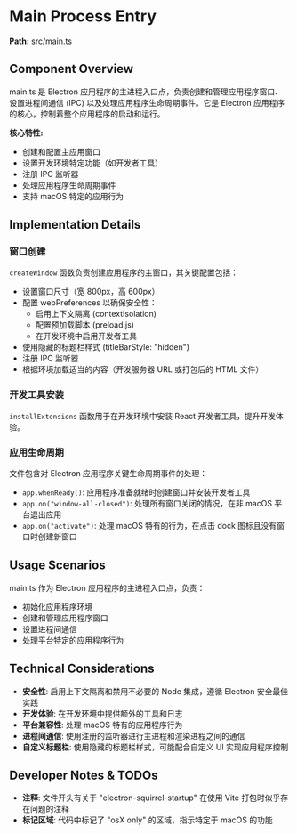 # Main Process Entry

**Path:** src/main.ts

## Component Overview

main.ts 是 Electron 应用程序的主进程入口点，负责创建和管理应用程序窗口、设置进程间通信 (IPC) 以及处理应用程序生命周期事件。它是 Electron 应用程序的核心，控制着整个应用程序的启动和运行。

**核心特性:**
- 创建和配置主应用窗口
- 设置开发环境特定功能（如开发者工具）
- 注册 IPC 监听器
- 处理应用程序生命周期事件
- 支持 macOS 特定的应用行为

## Implementation Details

### 窗口创建

`createWindow` 函数负责创建应用程序的主窗口，其关键配置包括：
- 设置窗口尺寸（宽 800px，高 600px）
- 配置 webPreferences 以确保安全性：
  - 启用上下文隔离 (contextIsolation)
  - 配置预加载脚本 (preload.js)
  - 在开发环境中启用开发者工具
- 使用隐藏的标题栏样式 (titleBarStyle: "hidden")
- 注册 IPC 监听器
- 根据环境加载适当的内容（开发服务器 URL 或打包后的 HTML 文件）

### 开发工具安装

`installExtensions` 函数用于在开发环境中安装 React 开发者工具，提升开发体验。

### 应用生命周期

文件包含对 Electron 应用程序关键生命周期事件的处理：
- `app.whenReady()`: 应用程序准备就绪时创建窗口并安装开发者工具
- `app.on("window-all-closed")`: 处理所有窗口关闭的情况，在非 macOS 平台退出应用
- `app.on("activate")`: 处理 macOS 特有的行为，在点击 dock 图标且没有窗口时创建新窗口

## Usage Scenarios

main.ts 作为 Electron 应用程序的主进程入口点，负责：
- 初始化应用程序环境
- 创建和管理应用程序窗口
- 设置进程间通信
- 处理平台特定的应用程序行为

## Technical Considerations

- **安全性**: 启用上下文隔离和禁用不必要的 Node 集成，遵循 Electron 安全最佳实践
- **开发体验**: 在开发环境中提供额外的工具和日志
- **平台兼容性**: 处理 macOS 特有的应用程序行为
- **进程间通信**: 使用注册的监听器进行主进程和渲染进程之间的通信
- **自定义标题栏**: 使用隐藏的标题栏样式，可能配合自定义 UI 实现应用程序控制

## Developer Notes & TODOs

- **注释**: 文件开头有关于 "electron-squirrel-startup" 在使用 Vite 打包时似乎存在问题的注释
- **标记区域**: 代码中标记了 "osX only" 的区域，指示特定于 macOS 的功能 